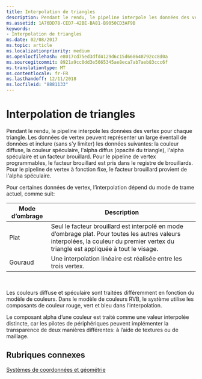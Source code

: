 ```yaml
---
title: Interpolation de triangles
description: Pendant le rendu, le pipeline interpole les données des vertex pour chaque triangle.
ms.assetid: 1A76DD78-CED7-42BE-BA81-B9050CD3AF9B
keywords:
- Interpolation de triangles
ms.date: 02/08/2017
ms.topic: article
ms.localizationpriority: medium
ms.openlocfilehash: e8017cd75ed3dfd4129d6c15d668648792cc8d0a
ms.sourcegitcommit: 8921a9cc0dd3e5665345ae8eca7ab7aeb83ccc6f
ms.translationtype: MT
ms.contentlocale: fr-FR
ms.lasthandoff: 12/11/2018
ms.locfileid: "8881133"
---
```

# <a name="triangle-interpolation"></a>Interpolation de triangles


Pendant le rendu, le pipeline interpole les données des vertex pour chaque triangle. Les données de vertex peuvent représenter un large éventail de données et inclure (sans s'y limiter) les données suivantes: la couleur diffuse, la couleur spéculaire, l'alpha diffus (opacité du triangle), l'alpha spéculaire et un facteur brouillard. Pour le pipeline de vertex programmables, le facteur brouillard est pris dans le registre de brouillards. Pour le pipeline de vertex à fonction fixe, le facteur brouillard provient de l'alpha spéculaire.

Pour certaines données de vertex, l’interpolation dépend du mode de trame actuel, comme suit:

| Mode d’ombrage | Description                                                                                                                                                                 |
|--------------|-----------------------------------------------------------------------------------------------------------------------------------------------------------------------------|
| Plat         | Seul le facteur brouillard est interpolé en mode d’ombrage plat. Pour toutes les autres valeurs interpolées, la couleur du premier vertex du triangle est appliquée à tout le visage. |
| Gouraud      | Une interpolation linéaire est réalisée entre les trois vertex.                                                                                                               |

 

Les couleurs diffuse et spéculaire sont traitées différemment en fonction du modèle de couleurs. Dans le modèle de couleurs RVB, le système utilise les composants de couleur rouge, vert et bleu dans l’interpolation.

Le composant alpha d’une couleur est traité comme une valeur interpolée distincte, car les pilotes de périphériques peuvent implémenter la transparence de deux manières différentes: à l’aide de textures ou de maillage.

## <a name="span-idrelated-topicsspanrelated-topics"></a><span id="related-topics"></span>Rubriques connexes


[Systèmes de coordonnées et géométrie](coordinate-systems-and-geometry.md)

 

 




